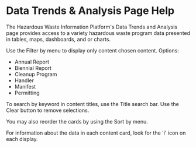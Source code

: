 # Data Trends & Analysis Page Help

The Hazardous Waste Information Platform's Data Trends and Analysis page provides access to a variety hazardous waste program data presented in tables, maps, dashboards, and or charts. 

Use the Filter by menu to display only content chosen content. Options:

- Annual Report
- Biennial Report
- Cleanup Program
- Handler
- Manifest
- Permitting

To search by keyword in content titles, use the Title search bar. Use the Clear button to remove selections.

You may also reorder the cards by using the Sort by menu.

For information about the data in each content card, look for the 'i' icon on each display. 


